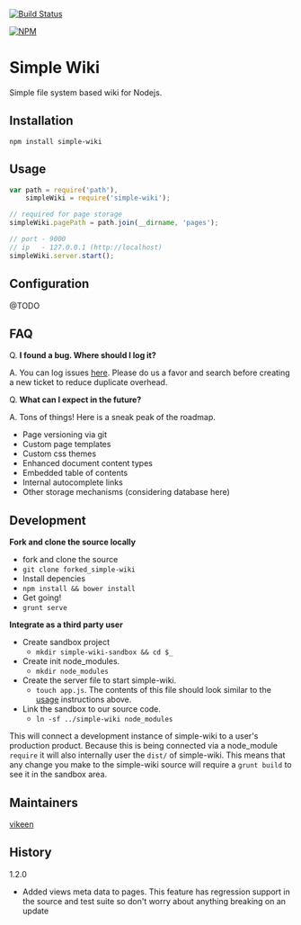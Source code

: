 [![Build Status](https://travis-ci.org/vikeen/simple-wiki.svg)](https://travis-ci.org/vikeen/simple-wiki)

[![NPM](https://nodei.co/npm/simple-wiki.png?downloads=true)](https://nodei.co/npm/simple-wiki/)

# Simple Wiki
  Simple file system based wiki for Nodejs.

## Installation

`npm install simple-wiki`

## Usage

```javascript
var path = require('path'),
    simpleWiki = require('simple-wiki');

// required for page storage
simpleWiki.pagePath = path.join(__dirname, 'pages');

// port - 9000
// ip   - 127.0.0.1 (http://localhost)
simpleWiki.server.start(); 
```

## Configuration

@TODO

## FAQ

Q. **I found a bug. Where should I log it?**

A. You can log issues [here](https://github.com/vikeen/simple-wiki/issues). Please do us a favor and search before creating a new ticket to reduce duplicate overhead.


Q. **What can I expect in the future?**

A. Tons of things! Here is a sneak peak of the roadmap.
 - Page versioning via git
 - Custom page templates
 - Custom css themes
 - Enhanced document content types
 - Embedded table of contents
 - Internal autocomplete links
 - Other storage mechanisms (considering database here)

## Development

**Fork and clone the source locally**
- fork and clone the source
 - `git clone forked_simple-wiki`
- Install depencies
 - `npm install && bower install`
- Get going!
 - `grunt serve`

**Integrate as a third party user**

- Create sandbox project
  - `mkdir simple-wiki-sandbox && cd $_`
- Create init node_modules.
  - `mkdir node_modules`
- Create the server file to start simple-wiki.
  - `touch app.js`. The contents of this file should look similar to the [usage](#Usage) instructions above.
- Link the sandbox to our source code.
  - `ln -sf ../simple-wiki node_modules`

This will connect a development instance of simple-wiki to a user's production product. Because this is being connected via a node_module `require` it will also internally user the `dist/` of simple-wiki. This means that any change you make to the simple-wiki source will require a `grunt build` to see it in the sandbox area.

## Maintainers

[vikeen](https://github.com/vikeen)

## History

1.2.0
 - Added views meta data to pages. This feature has regression support in the source and test suite so don't worry about anything breaking on an update

